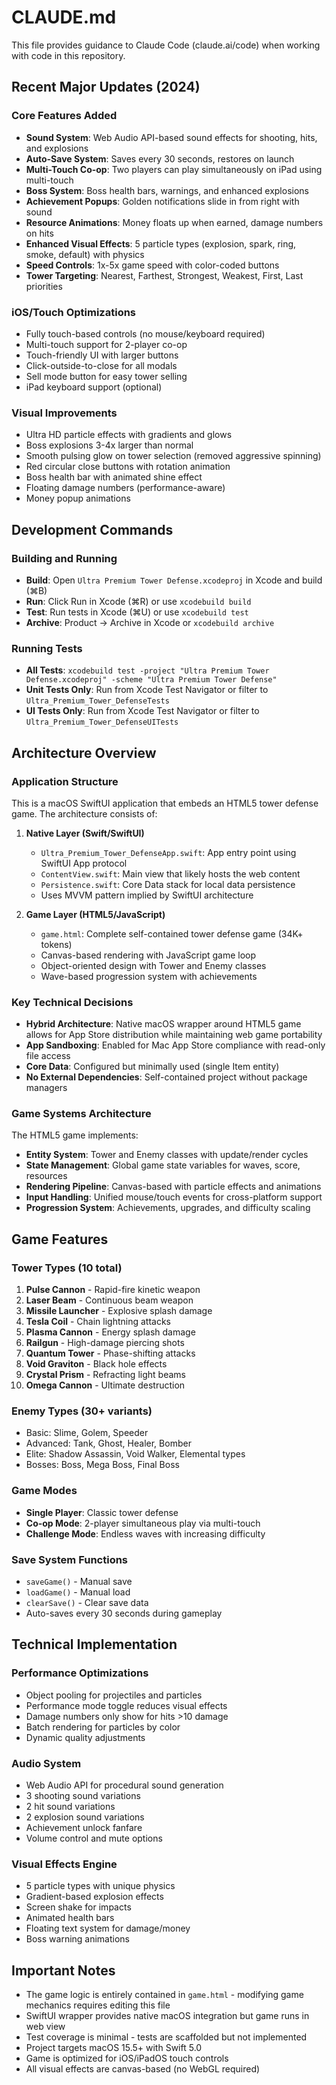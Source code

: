 # CLAUDE.md

This file provides guidance to Claude Code (claude.ai/code) when working with code in this repository.

## Recent Major Updates (2024)

### Core Features Added
- **Sound System**: Web Audio API-based sound effects for shooting, hits, and explosions
- **Auto-Save System**: Saves every 30 seconds, restores on launch
- **Multi-Touch Co-op**: Two players can play simultaneously on iPad using multi-touch
- **Boss System**: Boss health bars, warnings, and enhanced explosions
- **Achievement Popups**: Golden notifications slide in from right with sound
- **Resource Animations**: Money floats up when earned, damage numbers on hits
- **Enhanced Visual Effects**: 5 particle types (explosion, spark, ring, smoke, default) with physics
- **Speed Controls**: 1x-5x game speed with color-coded buttons
- **Tower Targeting**: Nearest, Farthest, Strongest, Weakest, First, Last priorities

### iOS/Touch Optimizations
- Fully touch-based controls (no mouse/keyboard required)
- Multi-touch support for 2-player co-op
- Touch-friendly UI with larger buttons
- Click-outside-to-close for all modals
- Sell mode button for easy tower selling
- iPad keyboard support (optional)

### Visual Improvements
- Ultra HD particle effects with gradients and glows
- Boss explosions 3-4x larger than normal
- Smooth pulsing glow on tower selection (removed aggressive spinning)
- Red circular close buttons with rotation animation
- Boss health bar with animated shine effect
- Floating damage numbers (performance-aware)
- Money popup animations

## Development Commands

### Building and Running
- **Build**: Open `Ultra Premium Tower Defense.xcodeproj` in Xcode and build (⌘B)
- **Run**: Click Run in Xcode (⌘R) or use `xcodebuild build`
- **Test**: Run tests in Xcode (⌘U) or use `xcodebuild test`
- **Archive**: Product → Archive in Xcode or `xcodebuild archive`

### Running Tests
- **All Tests**: `xcodebuild test -project "Ultra Premium Tower Defense.xcodeproj" -scheme "Ultra Premium Tower Defense"`
- **Unit Tests Only**: Run from Xcode Test Navigator or filter to `Ultra_Premium_Tower_DefenseTests`
- **UI Tests Only**: Run from Xcode Test Navigator or filter to `Ultra_Premium_Tower_DefenseUITests`

## Architecture Overview

### Application Structure
This is a macOS SwiftUI application that embeds an HTML5 tower defense game. The architecture consists of:

1. **Native Layer (Swift/SwiftUI)**
   - `Ultra_Premium_Tower_DefenseApp.swift`: App entry point using SwiftUI App protocol
   - `ContentView.swift`: Main view that likely hosts the web content
   - `Persistence.swift`: Core Data stack for local data persistence
   - Uses MVVM pattern implied by SwiftUI architecture

2. **Game Layer (HTML5/JavaScript)**
   - `game.html`: Complete self-contained tower defense game (34K+ tokens)
   - Canvas-based rendering with JavaScript game loop
   - Object-oriented design with Tower and Enemy classes
   - Wave-based progression system with achievements

### Key Technical Decisions
- **Hybrid Architecture**: Native macOS wrapper around HTML5 game allows for App Store distribution while maintaining web game portability
- **App Sandboxing**: Enabled for Mac App Store compliance with read-only file access
- **Core Data**: Configured but minimally used (single Item entity)
- **No External Dependencies**: Self-contained project without package managers

### Game Systems Architecture
The HTML5 game implements:
- **Entity System**: Tower and Enemy classes with update/render cycles
- **State Management**: Global game state variables for waves, score, resources
- **Rendering Pipeline**: Canvas-based with particle effects and animations
- **Input Handling**: Unified mouse/touch events for cross-platform support
- **Progression System**: Achievements, upgrades, and difficulty scaling

## Game Features

### Tower Types (10 total)
1. **Pulse Cannon** - Rapid-fire kinetic weapon
2. **Laser Beam** - Continuous beam weapon
3. **Missile Launcher** - Explosive splash damage
4. **Tesla Coil** - Chain lightning attacks
5. **Plasma Cannon** - Energy splash damage
6. **Railgun** - High-damage piercing shots
7. **Quantum Tower** - Phase-shifting attacks
8. **Void Graviton** - Black hole effects
9. **Crystal Prism** - Refracting light beams
10. **Omega Cannon** - Ultimate destruction

### Enemy Types (30+ variants)
- Basic: Slime, Golem, Speeder
- Advanced: Tank, Ghost, Healer, Bomber
- Elite: Shadow Assassin, Void Walker, Elemental types
- Bosses: Boss, Mega Boss, Final Boss

### Game Modes
- **Single Player**: Classic tower defense
- **Co-op Mode**: 2-player simultaneous play via multi-touch
- **Challenge Mode**: Endless waves with increasing difficulty

### Save System Functions
- `saveGame()` - Manual save
- `loadGame()` - Manual load
- `clearSave()` - Clear save data
- Auto-saves every 30 seconds during gameplay

## Technical Implementation

### Performance Optimizations
- Object pooling for projectiles and particles
- Performance mode toggle reduces visual effects
- Damage numbers only show for hits >10 damage
- Batch rendering for particles by color
- Dynamic quality adjustments

### Audio System
- Web Audio API for procedural sound generation
- 3 shooting sound variations
- 2 hit sound variations  
- 2 explosion sound variations
- Achievement unlock fanfare
- Volume control and mute options

### Visual Effects Engine
- 5 particle types with unique physics
- Gradient-based explosion effects
- Screen shake for impacts
- Animated health bars
- Floating text system for damage/money
- Boss warning animations

## Important Notes
- The game logic is entirely contained in `game.html` - modifying game mechanics requires editing this file
- SwiftUI wrapper provides native macOS integration but game runs in web view
- Test coverage is minimal - tests are scaffolded but not implemented
- Project targets macOS 15.5+ with Swift 5.0
- Game is optimized for iOS/iPadOS touch controls
- All visual effects are canvas-based (no WebGL required)